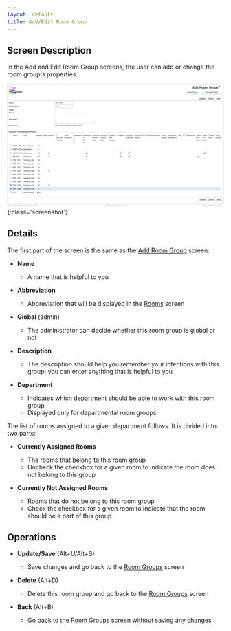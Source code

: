 ```yaml
---
layout: default
title: Add/Edit Room Group
---
```



## Screen Description

In the Add and Edit Room Group screens, the user can add or change the room group's properties.

![Edit Room Group](images/edit-room-group-1.png){:class='screenshot'}

## Details

The first part of the screen is the same as the [Add Room Group](add-room-group) screen:

* **Name**
	* A name that is helpful to you

* **Abbreviation**
	* Abbreviation that will be displayed in the [Rooms](rooms) screen

* **Global** (admin)
	* The administrator can decide whether this room group is global or not

* **Description**
	* The description should help you remember your intentions with this group; you can enter anything that is helpful to you

* **Department**
	* Indicates which department should be able to work with this room group
	* Displayed only for departmental room groups

The list of rooms assigned to a given department follows. It is divided into two parts:

* **Currently Assigned Rooms**
	* The rooms that belong to this room group
	* Uncheck the checkbox for a given room to indicate the room does not belong to this group

* **Currently Not Assigned Rooms**
	* Rooms that do not belong to this room group
	* Check the checkbox for a given room to indicate that the room should be a part of this group

## Operations

* **Update/Save** (Alt+U/Alt+S)
	* Save changes and go back to the [Room Groups](room-groups) screen

* **Delete** (Alt+D)
	* Delete this room group and go back to the [Room Groups](room-groups) screen

* **Back** (Alt+B)
	* Go back to the [Room Groups](room-groups) screen without saving any changes
